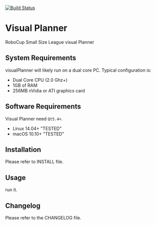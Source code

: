 [![Build Status](https://travis-ci.org/ParsianRoboticLab/ssl-visual-planner.svg?branch=master)](https://travis-ci.org/ParsianRoboticLab/ssl-visual-planner)

Visual Planner
=====

RoboCup Small Size League visual Planner


System Requirements
-----------------------

visualPlanner will likely run on a dual core PC.
Typical configuration is:

- Dual Core CPU (2.0 Ghz+)
- 1GB of RAM
- 256MB nVidia or ATI graphics card


Software Requirements
---------------------

Visual Planner need `Qt5.4+`.

- Linux 14.04+ "TESTED"
- macOS 10.10+ "TESTED"

Installation
------------

Please refer to INSTALL file.


Usage
-----

run it.

Changelog
---------

Please refer to the CHANGELOG file.

